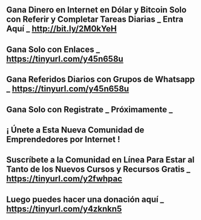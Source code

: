 Gana Dinero en Internet en Dólar y Bitcoin Solo con Referir y Completar Tareas Diarias _ Entra Aquí _ http://bit.ly/2M0kYeH
-----------------------
Gana Solo con Enlaces _ https://tinyurl.com/y45n658u
-----------------------
Gana Referidos Diarios con Grupos de Whatsapp _ https://tinyurl.com/y45n658u
-----------------------
Gana Solo con Registrate _ Próximamente _
-----------------------
¡ Únete a Esta Nueva Comunidad de Emprendedores por Internet !
-----------------------
Suscríbete a la Comunidad en Línea Para Estar al Tanto de los Nuevos Cursos y Recursos Gratis _ https://tinyurl.com/y2fwhpac
-----------------------
Luego puedes hacer una donación aquí _ https://tinyurl.com/y4zknkn5
-----------------------

